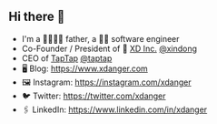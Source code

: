 ## Hi there 👋

- I'm a 👨‍👩‍👦‍👦 father, a 🧑‍💻 software engineer
- Co-Founder / President of 🧡 [XD Inc.](https://www.xd.com) [@xindong](https://github.com/xindong)
- CEO of [TapTap](https://www.taptap.com) [@taptap](https://github.com/taptap)
- 🖥️ Blog: <https://www.xdanger.com>
- 🖼️ Instagram: <https://instagram.com/xdanger>
- 🐦 Twitter: <https://twitter.com/xdanger>
- 🖇️ LinkedIn: <https://www.linkedin.com/in/xdanger>
